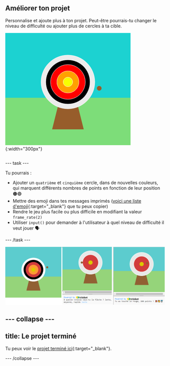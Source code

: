 ## Améliorer ton projet

<div style="display: flex; flex-wrap: wrap">
<div style="flex-basis: 200px; flex-grow: 1; margin-right: 15px;">
Personnalise et ajoute plus à ton projet. Peut-être pourrais-tu changer le niveau de difficulté ou ajouter plus de cercles à ta cible.
</div>
<div>

![La zone de sortie montrant une cible avec cinq cercles.](images/five_circles.png){:width="300px"}

</div>
</div>

--- task ---

Tu pourrais :

+ Ajouter un `quatrième` et `cinquième` cercle, dans de nouvelles couleurs, qui marquent différents nombres de points en fonction de leur position 🟠🟣
+ Mettre des emoji dans tes messages imprimés ([voici une liste d'emoji](https://unicode.org/emoji/charts/full-emoji-list.html){:target="_blank"} que tu peux copier)
+ Rendre le jeu plus facile ou plus difficile en modifiant la valeur `frame_rate(2)`
+ Utiliser `input()` pour demander à l'utilisateur à quel niveau de difficulté il veut jouer 🗣️

--- /task ---

![Idées de projets améliorées : une avec cinq cercles, une avec une question de saisie de difficulté, une avec des emoji dans le message de points.](images/upgrade-ideas.png)

--- collapse ---
---
title: Le projet terminé
---

Tu peux voir le [projet terminé ici](https://trinket.io/python/fffaa456f5){:target="_blank"}.

--- /collapse ---
